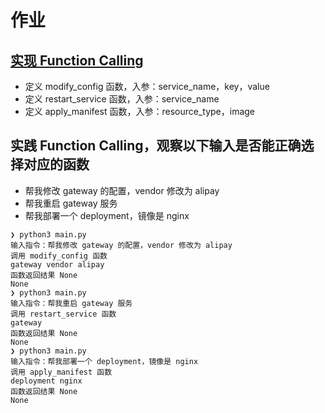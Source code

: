 # 作业
## [实现 Function Calling](./main.py)
* 定义 modify_config 函数，入参：service_name，key，value
* 定义 restart_service 函数，入参：service_name
* 定义 apply_manifest 函数，入参：resource_type，image

## 实践 Function Calling，观察以下输入是否能正确选择对应的函数
* 帮我修改 gateway 的配置，vendor 修改为 alipay
* 帮我重启 gateway 服务
* 帮我部署一个 deployment，镜像是 nginx

```shell
❯ python3 main.py
输入指令：帮我修改 gateway 的配置，vendor 修改为 alipay
调用 modify_config 函数
gateway vendor alipay
函数返回结果 None
None
❯ python3 main.py
输入指令：帮我重启 gateway 服务
调用 restart_service 函数
gateway
函数返回结果 None
None
❯ python3 main.py
输入指令：帮我部署一个 deployment，镜像是 nginx
调用 apply_manifest 函数
deployment nginx
函数返回结果 None
None
```
